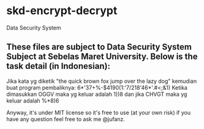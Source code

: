 skd-encrypt-decrypt
===================

Data Security System

These files are subject to Data Security System Subject at Sebelas Maret University.
Below is the task detail (in Indonesian):
----
Jika kata yg diketik
	"the quick brown fox jump over the lazy dog"
kemudian buat program pembaliknya:
	6*'37+%-$4190(1:'7/218'46*'.#<;&1)
Ketika dimasukkan OGGV maka yg keluar adalah 1))8 dan jika CHVGT maka yg keluar adalah %*8)6


Anyway, it's under MIT license so
it's free to use (at your own risk)
if you have any question feel free
to ask me @jufanz.
